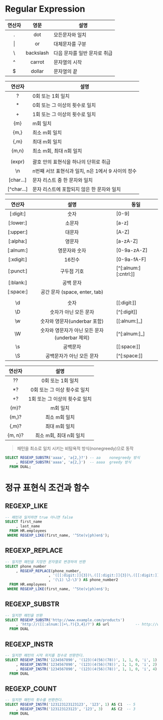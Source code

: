 # Regular Expression

|연산자|영문|설명|
:---:|:---:|---|
.|dot|모든문자와 일치
\||or|대체문자를 구분
\\ |backslash|다음 문자를 일반 문자로 취급
^|carrot|문자열의 시작
$|dollar|문자열의 끝


|연산자|설명|
:---:|---|
?|0회 또는 1회 일치
*|0회 또는 그 이상의 횟수로 일치
+|1회 또는 그 이상의 횟수로 일치
{m}| m회 일치
{m,}| 최소 m회 일치
{,m}| 최대 m회 일치
{m,n}| 최소 m회, 최대 n회 일치
||
(expr)|괄호 안의 표현식을 하나의 단위로 취급
\\n|n번째 서브 표현식과 일치, n은 1에서 9 사이의 정수
[char...]|문자 리스트 중 한 문자와 일치
[^char...]|문자 리스트에 포함되지 않은 한 문자와 일치

|연산자|설명|동일|
:---:|:---:|---|
[:digit:]|숫자|[0-9]
[:lower:]|소문자|[a-z]
[:upper:]|대문자|[A-Z]
[:alpha:]|영문자|[a-zA-Z]
[:alnum:]|영문자와 숫자|[0-9a-zA-Z]
[:xdigit:]|16진수|[0-9a-fA-F]
[:punct:]|구두점 기호|[^[:alnum:][:cntrl:]]
[:blank:]|공백 문자|
[:space:]|공간 문자 (space, enter, tab)|
 | | 
\d|숫자|[[:digit:]]
\D|숫자가 아닌 모든 문자|[^[:digit]]
\w|숫자와 영문자(underbar 포함)|[[:alnum:]_]
\W|숫자와 영문자가 아닌 모든 문자(underbar 제외)|[^[:alnum:]_]
\s|공백문자|[[:space:]]
\S|공백문자가 아닌 모든 문자|[^[:space:]]


|연산자|설명|
:---:|:---:|
??|0회 또는 1회 일치
*?|0회 또는 그 이상 횟수로 일치
+?|1회 또는 그 이상의 횟수로 일치
{m}?|m회 일치
{m,}?|최소 m회 일치
{,m}?|최대 m회 일치
{m, n}?|최소 m회, 최대 n회 일치

> 패턴을 최소로 일치 시키는 비탐욕적 방식(nonegreedy)으로 동작
```SQL
SELECT REGEXP_SUBSTR('aaaa', 'a{2,}?') -- aa    nonegreedy 방식
     , REGEXP_SUBSTR('aaaa', 'a{2,}')  -- aaaa  greedy 방식
  FROM DUAL;
```


# 정규 표현식 조건과 함수
## REGEXP_LIKE
```SQL
-- 패턴과 일치하면 true 아니면 false 
SELECT first_name
     , last_name
  FROM HR.employees
 WHERE REGEXP_LIKE(first_name, '^Ste(v|ph)en$');
```

## REGEXP_REPLACE
```SQL
-- 일치한 패턴을 지정한 문자열로 변경하여 반환
SELECT phone_number                                                             -- 650.121.2004
     , REGEXP_REPLACE(phone_number,
                    , '([[:digit:]]{3})\.([[:digit:]]{3})\.([[:digit:]]{4}))'
                    , '(\1) \2-\3') AS phone_number2                            -- (650) 121-2004
  FROM HR.employees
 WHERE REGEXP_LIKE(first_name, '^Ste(v|ph)en$');
```

## REGEXP_SUBSTR
```SQL
-- 일치한 패턴을 반환
SELECT REGEXP_SUBSTR('http://www.example.com/products')
     , 'http://([[:alnum:]]+\.?){3,4}/?') AS url            -- http://www.example.com/
  FROM DUAL
```

## REGEXP_INSTR
```SQL
-- 일치한 패턴의 시작 위치를 정수로 반환한다.
SELECT REGEXP_INSTR('1234567890', '(123)(4(56)(78))', 1, 1, 0, 'i', 1) AS C1    -- 1
     , REGEXP_INSTR('1234567890', '(123)(4(56)(78))', 1, 1, 0, 'i', 2) AS C2    -- 4
     , REGEXP_INSTR('1234567890', '(123)(4(56)(78))', 1, 1, 0, 'i', 4) AS C3    -- 7
  FROM DUAL
```

## REGEXP_COUNT
```SQL
-- 일치한 패턴의 횟수를 반환한다.
SELECT REGEXP_INSTR('123123123123123', '123', 1) AS C1  -- 5
     , REGEXP_INSTR('123123123123', '123', 3)    AS C2  -- 3
  FROM DUAL
```
